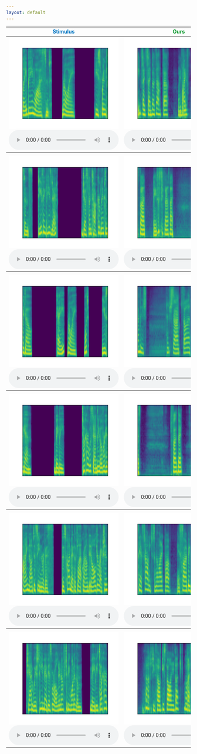```yaml
---
layout: default
---
```


<table class="gallery-table">
  <thead>
    <tr>
      <th style="color: #0a79c4;">Stimulus</th>
      <th style="color: #08972b;">Ours</th>
      <th>Mel</th>
      <th>Wav2vec2</th>
      <th>EnCodec</th>
    </tr>
  </thead>
  <tbody>
    <tr>
      <td>
        <div class="gallery-item">
          <img src="assets/recon/gt/ses_0_cable_spool_fort_4_005.png" alt="图像1" class="gallery-image">
          <audio controls>
            <source src="assets/recon/gt/ses_0_cable_spool_fort_4_005.wav" type="audio/mp3">
            Your browser does not support the audio element.
          </audio>
        </div>
      </td>
      <td>
            <div class="gallery-item">
              <img src="assets/recon/ours/ses_0_cable_spool_fort_4_005.png" alt="图像2" class="gallery-image">
              <audio controls>
                <source src="assets/recon/ours/ses_0_cable_spool_fort_4_005.wav" type="audio/mp3">
                Your browser does not support the audio element.
              </audio>
            </div>
          </td>
      <td>
        <div class="gallery-item">
          <img src="assets/recon/mel/ses_0_cable_spool_fort_4_005.png" alt="图像1" class="gallery-image">
          <audio controls>
            <source src="assets/recon/mel/ses_0_cable_spool_fort_4_005.wav" type="audio/mp3">
            Your browser does not support the audio element.
          </audio>
        </div>
      </td>
      <td>
        <div class="gallery-item">
          <img src="assets/recon/wav2vec2/ses_0_cable_spool_fort_4_005.png" alt="图像2" class="gallery-image">
          <audio controls>
            <source src="assets/recon/wav2vec2/ses_0_cable_spool_fort_4_005.wav" type="audio/mp3">
            Your browser does not support the audio element.
          </audio>
        </div>
      </td>
      <td>
        <div class="gallery-item">
          <img src="assets/recon/encodec/ses_0_cable_spool_fort_4_005.png" alt="图像2" class="gallery-image">
          <audio controls>
            <source src="assets/recon/encodec/ses_0_cable_spool_fort_4_005.wav" type="audio/mp3">
            Your browser does not support the audio element.
          </audio>
        </div>
      </td>
    </tr>
    <tr>
      <th></th>
      <th></th>
      <th></th>
      <th></th>
      <th></th>
    </tr>
    <tr>
      <td>
        <div class="gallery-item">
          <img src="assets/recon/gt/ses_0_cable_spool_fort_5_021.png" alt="图像1" class="gallery-image">
          <audio controls>
            <source src="assets/recon/gt/ses_0_cable_spool_fort_5_021.wav" type="audio/mp3">
            Your browser does not support the audio element.
          </audio>
        </div>
      </td>
      <td>
        <div class="gallery-item">
          <img src="assets/recon/ours/ses_0_cable_spool_fort_5_021.png" alt="图像2" class="gallery-image">
          <audio controls>
            <source src="assets/recon/ours/ses_0_cable_spool_fort_5_021.wav" type="audio/mp3">
            Your browser does not support the audio element.
          </audio>
        </div>
      </td>
      <td>
        <div class="gallery-item">
          <img src="assets/recon/mel/ses_0_cable_spool_fort_5_021.png" alt="图像1" class="gallery-image">
          <audio controls>
            <source src="assets/recon/mel/ses_0_cable_spool_fort_5_021.wav" type="audio/mp3">
            Your browser does not support the audio element.
          </audio>
        </div>
      </td>
      <td>
        <div class="gallery-item">
          <img src="assets/recon/wav2vec2/ses_0_cable_spool_fort_5_021.png" alt="图像2" class="gallery-image">
          <audio controls>
            <source src="assets/recon/wav2vec2/ses_0_cable_spool_fort_5_021.wav" type="audio/mp3">
            Your browser does not support the audio element.
          </audio>
        </div>
      </td>
      <td>
        <div class="gallery-item">
          <img src="assets/recon/encodec/ses_0_cable_spool_fort_5_021.png" alt="图像2" class="gallery-image">
          <audio controls>
            <source src="assets/recon/encodec/ses_0_cable_spool_fort_5_021.wav" type="audio/mp3">
            Your browser does not support the audio element.
          </audio>
        </div>
      </td>
    </tr>
    <tr>
      <th></th>
      <th></th>
      <th></th>
      <th></th>
      <th></th>
    </tr>
    <tr>
      <td>
        <div class="gallery-item">
          <img src="assets/recon/gt/ses_0_cable_spool_fort_5_043.png" alt="图像1" class="gallery-image">
          <audio controls>
            <source src="assets/recon/gt/ses_0_cable_spool_fort_5_043.wav" type="audio/mp3">
            Your browser does not support the audio element.
          </audio>
        </div>
      </td>
      <td>
        <div class="gallery-item">
          <img src="assets/recon/ours/ses_0_cable_spool_fort_5_043.png" alt="图像2" class="gallery-image">
          <audio controls>
            <source src="assets/recon/ours/ses_0_cable_spool_fort_5_043.wav" type="audio/mp3">
            Your browser does not support the audio element.
          </audio>
        </div>
      </td>
      <td>
        <div class="gallery-item">
          <img src="assets/recon/mel/ses_0_cable_spool_fort_5_043.png" alt="图像1" class="gallery-image">
          <audio controls>
            <source src="assets/recon/mel/ses_0_cable_spool_fort_5_043.wav" type="audio/mp3">
            Your browser does not support the audio element.
          </audio>
        </div>
      </td>
      <td>
        <div class="gallery-item">
          <img src="assets/recon/wav2vec2/ses_0_cable_spool_fort_5_043.png" alt="图像2" class="gallery-image">
          <audio controls>
            <source src="assets/recon/wav2vec2/ses_0_cable_spool_fort_5_043.wav" type="audio/mp3">
            Your browser does not support the audio element.
          </audio>
        </div>
      </td>
      <td>
        <div class="gallery-item">
          <img src="assets/recon/encodec/ses_0_cable_spool_fort_5_043.png" alt="图像2" class="gallery-image">
          <audio controls>
            <source src="assets/recon/encodec/ses_0_cable_spool_fort_5_043.wav" type="audio/mp3">
            Your browser does not support the audio element.
          </audio>
        </div>
      </td>
    </tr>
    <tr>
      <th></th>
      <th></th>
      <th></th>
      <th></th>
      <th></th>
    </tr>
    <tr>
      <td>
        <div class="gallery-item">
          <img src="assets/recon/gt/ses_0_cable_spool_fort_3_049.png" alt="图像1" class="gallery-image">
          <audio controls>
            <source src="assets/recon/gt/ses_0_cable_spool_fort_3_049.wav" type="audio/mp3">
            Your browser does not support the audio element.
          </audio>
        </div>
      </td>
      <td>
        <div class="gallery-item">
          <img src="assets/recon/ours/ses_1_cable_spool_fort_3_049.png" alt="图像2" class="gallery-image">
          <audio controls>
            <source src="assets/recon/ours/ses_1_cable_spool_fort_3_049.wav" type="audio/mp3">
            Your browser does not support the audio element.
          </audio>
        </div>
      </td>
      <td>
        <div class="gallery-item">
          <img src="assets/recon/mel/ses_1_cable_spool_fort_3_049.png" alt="图像1" class="gallery-image">
          <audio controls>
            <source src="assets/recon/mel/ses_1_cable_spool_fort_3_049.wav" type="audio/mp3">
            Your browser does not support the audio element.
          </audio>
        </div>
      </td>
      <td>
        <div class="gallery-item">
          <img src="assets/recon/wav2vec2/ses_1_cable_spool_fort_3_049.png" alt="图像2" class="gallery-image">
          <audio controls>
            <source src="assets/recon/wav2vec2/ses_1_cable_spool_fort_3_049.wav" type="audio/mp3">
            Your browser does not support the audio element.
          </audio>
        </div>
      </td>
      <td>
        <div class="gallery-item">
          <img src="assets/recon/encodec/ses_1_cable_spool_fort_3_049.png" alt="图像2" class="gallery-image">
          <audio controls>
            <source src="assets/recon/encodec/ses_1_cable_spool_fort_3_049.wav" type="audio/mp3">
            Your browser does not support the audio element.
          </audio>
        </div>
      </td>
    </tr>
    <tr>
      <th></th>
      <th></th>
      <th></th>
      <th></th>
      <th></th>
    </tr>
    <tr>
      <td>
        <div class="gallery-item">
          <img src="assets/recon/gt/ses_1_cable_spool_fort_0_079.png" alt="图像1" class="gallery-image">
          <audio controls>
            <source src="assets/recon/gt/ses_1_cable_spool_fort_0_079.wav" type="audio/mp3">
            Your browser does not support the audio element.
          </audio>
        </div>
      </td>
      <td>
        <div class="gallery-item">
          <img src="assets/recon/ours/ses_1_cable_spool_fort_0_079.png" alt="图像2" class="gallery-image">
          <audio controls>
            <source src="assets/recon/ours/ses_1_cable_spool_fort_0_079.wav" type="audio/mp3">
            Your browser does not support the audio element.
          </audio>
        </div>
      </td>
      <td>
        <div class="gallery-item">
          <img src="assets/recon/mel/ses_1_cable_spool_fort_0_079.png" alt="图像1" class="gallery-image">
          <audio controls>
            <source src="assets/recon/mel/ses_1_cable_spool_fort_0_079.wav" type="audio/mp3">
            Your browser does not support the audio element.
          </audio>
        </div>
      </td>
      <td>
        <div class="gallery-item">
          <img src="assets/recon/wav2vec2/ses_1_cable_spool_fort_0_079.png" alt="图像2" class="gallery-image">
          <audio controls>
            <source src="assets/recon/wav2vec2/ses_1_cable_spool_fort_0_079.wav" type="audio/mp3">
            Your browser does not support the audio element.
          </audio>
        </div>
      </td>
      <td>
        <div class="gallery-item">
          <img src="assets/recon/encodec/ses_1_cable_spool_fort_0_079.png" alt="图像2" class="gallery-image">
          <audio controls>
            <source src="assets/recon/encodec/ses_1_cable_spool_fort_0_079.wav" type="audio/mp3">
            Your browser does not support the audio element.
          </audio>
        </div>
      </td>
    </tr>
    <tr>
      <th></th>
      <th></th>
      <th></th>
      <th></th>
      <th></th>
    </tr>
    <tr>
      <td>
        <div class="gallery-item">
          <img src="assets/recon/gt/ses_1_cable_spool_fort_1_027.png" alt="图像1" class="gallery-image">
          <audio controls>
            <source src="assets/recon/gt/ses_1_cable_spool_fort_1_027.wav" type="audio/mp3">
            Your browser does not support the audio element.
          </audio>
        </div>
      </td>
      <td>
        <div class="gallery-item">
          <img src="assets/recon/ours/ses_1_cable_spool_fort_1_027.png" alt="图像2" class="gallery-image">
          <audio controls>
            <source src="assets/recon/ours/ses_1_cable_spool_fort_1_027.wav" type="audio/mp3">
            Your browser does not support the audio element.
          </audio>
        </div>
      </td>
      <td>
        <div class="gallery-item">
          <img src="assets/recon/mel/ses_1_cable_spool_fort_1_027.png" alt="图像1" class="gallery-image">
          <audio controls>
            <source src="assets/recon/mel/ses_1_cable_spool_fort_1_027.wav" type="audio/mp3">
            Your browser does not support the audio element.
          </audio>
        </div>
      </td>
      <td>
        <div class="gallery-item">
          <img src="assets/recon/wav2vec2/ses_1_cable_spool_fort_1_027.png" alt="图像2" class="gallery-image">
          <audio controls>
            <source src="assets/recon/wav2vec2/ses_1_cable_spool_fort_1_027.wav" type="audio/mp3">
            Your browser does not support the audio element.
          </audio>
        </div>
      </td>
      <td>
        <div class="gallery-item">
          <img src="assets/recon/encodec/ses_1_cable_spool_fort_1_027.png" alt="图像2" class="gallery-image">
          <audio controls>
            <source src="assets/recon/encodec/ses_1_cable_spool_fort_1_027.wav" type="audio/mp3">
            Your browser does not support the audio element.
          </audio>
        </div>
      </td>
    </tr>
  </tbody>
</table>